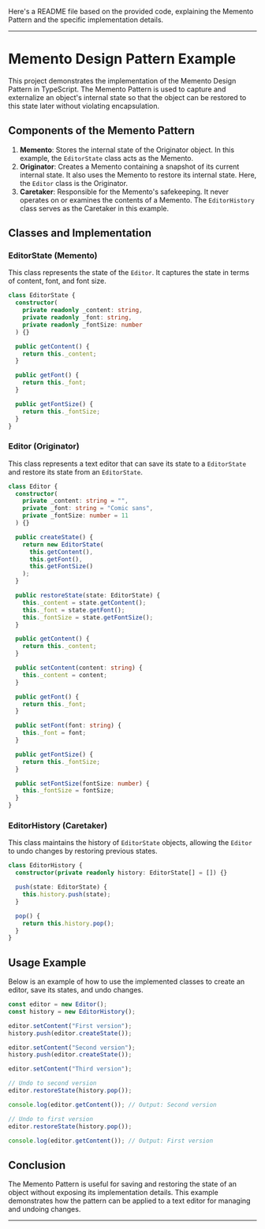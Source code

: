 Here's a README file based on the provided code, explaining the Memento Pattern and the specific implementation details.

---

# Memento Design Pattern Example

This project demonstrates the implementation of the Memento Design Pattern in TypeScript. The Memento Pattern is used to capture and externalize an object's internal state so that the object can be restored to this state later without violating encapsulation.

## Components of the Memento Pattern

1. **Memento**: Stores the internal state of the Originator object. In this example, the `EditorState` class acts as the Memento.
2. **Originator**: Creates a Memento containing a snapshot of its current internal state. It also uses the Memento to restore its internal state. Here, the `Editor` class is the Originator.
3. **Caretaker**: Responsible for the Memento's safekeeping. It never operates on or examines the contents of a Memento. The `EditorHistory` class serves as the Caretaker in this example.

## Classes and Implementation

### EditorState (Memento)

This class represents the state of the `Editor`. It captures the state in terms of content, font, and font size.

```typescript
class EditorState {
  constructor(
    private readonly _content: string,
    private readonly _font: string,
    private readonly _fontSize: number
  ) {}

  public getContent() {
    return this._content;
  }

  public getFont() {
    return this._font;
  }

  public getFontSize() {
    return this._fontSize;
  }
}
```

### Editor (Originator)

This class represents a text editor that can save its state to a `EditorState` and restore its state from an `EditorState`.

```typescript
class Editor {
  constructor(
    private _content: string = "",
    private _font: string = "Comic sans",
    private _fontSize: number = 11
  ) {}

  public createState() {
    return new EditorState(
      this.getContent(),
      this.getFont(),
      this.getFontSize()
    );
  }

  public restoreState(state: EditorState) {
    this._content = state.getContent();
    this._font = state.getFont();
    this._fontSize = state.getFontSize();
  }

  public getContent() {
    return this._content;
  }

  public setContent(content: string) {
    this._content = content;
  }

  public getFont() {
    return this._font;
  }

  public setFont(font: string) {
    this._font = font;
  }

  public getFontSize() {
    return this._fontSize;
  }

  public setFontSize(fontSize: number) {
    this._fontSize = fontSize;
  }
}
```

### EditorHistory (Caretaker)

This class maintains the history of `EditorState` objects, allowing the `Editor` to undo changes by restoring previous states.

```typescript
class EditorHistory {
  constructor(private readonly history: EditorState[] = []) {}

  push(state: EditorState) {
    this.history.push(state);
  }

  pop() {
    return this.history.pop();
  }
}
```

## Usage Example

Below is an example of how to use the implemented classes to create an editor, save its states, and undo changes.

```typescript
const editor = new Editor();
const history = new EditorHistory();

editor.setContent("First version");
history.push(editor.createState());

editor.setContent("Second version");
history.push(editor.createState());

editor.setContent("Third version");

// Undo to second version
editor.restoreState(history.pop());

console.log(editor.getContent()); // Output: Second version

// Undo to first version
editor.restoreState(history.pop());

console.log(editor.getContent()); // Output: First version
```

## Conclusion

The Memento Pattern is useful for saving and restoring the state of an object without exposing its implementation details. This example demonstrates how the pattern can be applied to a text editor for managing and undoing changes.

---
